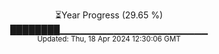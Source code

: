<p align="center">
⏳Year Progress (29.65 %) <br>
████████▁▁▁▁▁▁▁▁▁▁▁▁▁▁▁▁▁▁▁▁▁▁ <br>
<sub>Updated: Thu, 18 Apr 2024 12:30:06 GMT</sub>
</p>

